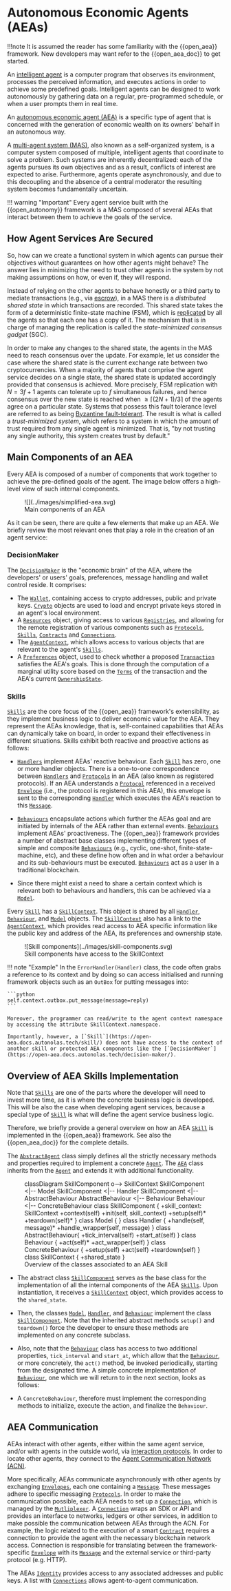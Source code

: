 # Autonomous Economic Agents (AEAs)

!!!note
    It is assumed the reader has some familiarity with the
    {{open_aea}} framework.
    New developers may want refer to the {{open_aea_doc}} to get started.



An [intelligent agent](https://en.wikipedia.org/wiki/Intelligent_agent) is a computer program that observes its environment, processes the perceived information, and executes actions in order to achieve some predefined goals. Intelligent agents can be designed to work autonomously by gathering data on a regular, pre-programmed schedule, or when a user prompts them in real time.



An [autonomous economic agent (AEA)](https://open-aea.docs.autonolas.tech/agent-vs-aea/) is a specific type of agent
that is concerned with the generation of economic wealth on its owners' behalf in an autonomous way.



A [multi-agent system (MAS)](https://en.wikipedia.org/wiki/Multi-agent_system), also known as a self-organized system, is a computer system composed of multiple, intelligent agents that coordinate to solve a problem. Such systems are inherently decentralized: each of the agents pursues its
own objectives and as a result, conflicts of interest are expected to arise.
Furthermore, agents operate asynchronously, and due to this decoupling and the
absence of a central moderator the resulting system becomes fundamentally
uncertain.


!!! warning "Important"
    Every agent service built with the {{open_autonomy}} framework is a MAS composed of several AEAs that interact between them to achieve the goals of the service.


## How Agent Services Are Secured

So, how can we create a functional system in which agents can pursue their
objectives without guarantees on how other agents might behave? The answer lies
in minimizing the need to trust other agents in the system by not making
assumptions on how, or even if, they will respond.

Instead of relying on the other agents to behave honestly or a third party to
mediate transactions (e.g., via [escrow](https://en.wikipedia.org/wiki/Escrow)), in a MAS
there is a _distributed shared state_ in which transactions are recorded. This
shared state takes the form of a deterministic finite-state machine (FSM),
which is [replicated](https://en.wikipedia.org/wiki/State_machine_replication)
by all the agents so that each one has a copy of it. The mechanism that is in charge of managing the replication is called the _state-minimized consensus gadget_ (SGC).

In order to make any changes
to the shared state, the agents in the MAS need to reach consensus over the update. For example, let us consider the case where the shared state is the current exchange rate between two cryptocurrencies. When
a majority of agents that comprise the agent service decides on a single state,
the shared state is updated accordingly provided that consensus is achieved. More
precisely, FSM replication with $N = 3f + 1$ agents can tolerate up to
$f$ simultaneous failures, and hence consensus over the new state is reached
when $\geq\lceil(2N + 1) / 3\rceil$ of the agents agree on a particular state. Systems
that possess this fault tolerance level are referred to as being
[Byzantine fault-tolerant](https://pmg.csail.mit.edu/papers/osdi99.pdf).
The result is what is called a _trust-minimized system_, which refers to a system in
which the amount of trust required from any single agent is minimized.
That is, "by not trusting any single authority, this system creates trust by default."


## Main Components of an AEA

Every AEA is composed of a number of components that work together to achieve the pre-defined goals of the agent. The image below offers a high-level view of such internal components.


<figure markdown>
![](../images/simplified-aea.svg)
<figcaption>Main components of an AEA</figcaption>
</figure>

As it can be seen, there are quite a few elements that make up an AEA. We briefly review the most relevant ones that play a role in the creation of an agent service:

### DecisionMaker
The [`DecisionMaker`](https://open-aea.docs.autonolas.tech/decision-maker/)
is the "economic brain" of the AEA, where the developers' or users' goals, preferences, message handling and wallet
control reside. It comprises:

- The [`Wallet`](https://open-aea.docs.autonolas.tech/api/crypto/wallet/),
containing access to crypto addresses, public and private keys.
[`Crypto`](https://open-aea.docs.autonolas.tech/api/crypto/base/) objects
are used to load and encrypt private keys stored in an agent's local environment.
- A [`Resources`](https://open-aea.docs.autonolas.tech/api/registries/resources/) object,
giving access to various
[`Registries`](https://open-aea.docs.autonolas.tech/api/registries/base/),
and allowing for the remote registration of various components such as
[`Protocols`](https://open-aea.docs.autonolas.tech/api/protocols/base/#protocol-objects),
[`Skills`](https://open-aea.docs.autonolas.tech/api/skills/base/),
[`Contracts`](https://open-aea.docs.autonolas.tech/api/contracts/base/) and
[`Connections`](https://open-aea.docs.autonolas.tech/api/connections/base/).
- The [`AgentContext`](https://open-aea.docs.autonolas.tech/api/context/base/), which
allows access to various objects that are relevant to the agent's
[`Skills`](https://open-aea.docs.autonolas.tech/api/skills/base/).
- A [`Preferences`](https://open-aea.docs.autonolas.tech/api/decision_maker/base/#preferences-objects) object,
used to check whether a proposed [`Transaction`](https://open-aea.docs.autonolas.tech/api/helpers/transaction/base/)
satisfies the AEA's goals. This is done through the computation of a marginal
utility score based on the
[`Terms`](https://open-aea.docs.autonolas.tech/api/helpers/transaction/base/#terms-objects)
of the transaction and the AEA's current
[`OwnershipState`](https://open-aea.docs.autonolas.tech/api/decision_maker/base/#ownershipstate-objects).



### Skills
[`Skills`](https://open-aea.docs.autonolas.tech/skill/) are the core focus of the {{open_aea}} framework's extensibility, as they implement business logic to deliver economic value for the AEA.  They represent the AEAs knowledge, that is, self-contained capabilities that AEAs can dynamically take on board, in order to expand their effectiveness in different situations. Skills exhibit both reactive and proactive actions as follows:

- [`Handlers`](https://open-aea.docs.autonolas.tech/api/skills/base/#handler-objects) implement AEAs' reactive behaviour. Each [`Skill`](https://open-aea.docs.autonolas.tech/skill/) has zero, one or more handler objects. There is a one-to-one correspondence between [`Handlers`](https://open-aea.docs.autonolas.tech/api/skills/base/#handler-objects) and [`Protocols`](https://open-aea.docs.autonolas.tech/api/protocols/base/#protocol-objects) in an AEA (also known as registered protocols). If an AEA understands a [`Protocol`](https://open-aea.docs.autonolas.tech/api/protocols/base/#protocol-objects) referenced in a received [`Envelope`](https://open-aea.docs.autonolas.tech/api/mail/base/#envelope-objects) (i.e., the protocol is registered in this AEA), this envelope is sent to the corresponding [`Handler`](https://open-aea.docs.autonolas.tech/api/skills/base/#handler-objects) which executes the AEA's reaction to this [`Message`](https://open-aea.docs.autonolas.tech/api/protocols/base/).

- [`Behaviours`](https://open-aea.docs.autonolas.tech/api/skills/base/#behaviour-objects) encapsulate actions which further the AEAs goal and are initiated by internals of the AEA rather than external events. [`Behaviours`](https://open-aea.docs.autonolas.tech/api/skills/base/#behaviour-objects) implement AEAs' proactiveness. The {{open_aea}} framework provides a number of abstract base classes implementing different types of simple and composite [`Behaviours`](https://open-aea.docs.autonolas.tech/api/skills/base/#behaviour-objects) (e.g., cyclic, one-shot, finite-state-machine, etc), and these define how often and in what order a behaviour and its sub-behaviours must be executed. [`Behaviours`](https://open-aea.docs.autonolas.tech/api/skills/base/#behaviour-objects) act as a user in a traditional blockchain.


- Since there might exist a need to share a certain context which is relevant both
to behaviours and handlers, this can be achieved via a
[`Model`](https://open-aea.docs.autonolas.tech/api/skills/base/#model-objects).

Every [`Skill`](https://open-aea.docs.autonolas.tech/skill/) has a
[`SkillContext`](https://open-aea.docs.autonolas.tech/api/skills/base/).
This object is shared by all [`Handler`](https://open-aea.docs.autonolas.tech/api/skills/base/#handler-objects), [`Behaviour`](https://open-aea.docs.autonolas.tech/api/skills/base/#behaviour-objects), and [`Model`](https://open-aea.docs.autonolas.tech/api/skills/base/#model-objects) objects. The [`SkillContext`](https://open-aea.docs.autonolas.tech/api/skills/base/) also has a link to the [`AgentContext`](https://open-aea.docs.autonolas.tech/api/context/base/), which provides read access to AEA specific information like the public key and address of the AEA, its preferences and ownership state.

<figure markdown>
![Skill components](../images/skill-components.svg)
<figcaption>Skill components have access to the SkillContext</figcaption>
</figure>

!!! note "Example"
    In the `ErrorHandler(Handler)` class, the code often grabs a reference to its context and by doing so can access initialised and running framework objects such as an `OutBox` for putting messages into:

    ```python
    self.context.outbox.put_message(message=reply)
    ```

    Moreover, the programmer can read/write to the agent context namespace by accessing the attribute SkillContext.namespace.

    Importantly, however, a [`Skill`](https://open-aea.docs.autonolas.tech/skill/) does not have access to the context of another skill or protected AEA components like the [`DecisionMaker`](https://open-aea.docs.autonolas.tech/decision-maker/).



## Overview of AEA Skills Implementation


Note that [`Skills`](https://open-aea.docs.autonolas.tech/skill/) are one of the parts where the developer will need to invest more time, as it is where the concrete business logic is developed. This will be also the case when developing agent
services, because a special type of [`Skill`](https://open-aea.docs.autonolas.tech/skill/) is what will define the agent
service business logic.

Therefore, we briefly provide a general overview on how an AEA [`Skill`](https://open-aea.docs.autonolas.tech/skill/) is implemented in the {{open_aea}} framework. See also the {{open_aea_doc}} for the complete details.


The [`AbstractAgent`](https://open-aea.docs.autonolas.tech/api/abstract_agent/) class
simply defines all the strictly necessary methods and properties required to
implement a concrete [`Agent`](https://open-aea.docs.autonolas.tech/api/agent/).
The [`AEA`](https://open-aea.docs.autonolas.tech/api/aea/) class inherits from the
[`Agent`](https://open-aea.docs.autonolas.tech/api/agent/) and extends it with
additional functionality.



<figure markdown>
<div class="mermaid">
classDiagram
    SkillComponent o--> SkillContext
    SkillComponent <|-- Model
    SkillComponent <|-- Handler
    SkillComponent <|-- AbstractBehaviour
    AbstractBehaviour <|-- Behaviour
    Behaviour <|-- ConcreteBehaviour
    class SkillComponent {
        +skill_context: SkillContext
        +context(self)
        +init(self, skill_context)
        +setup(self)*
        +teardown(self)*
    }
    class Model {
    }
    class Handler {
        +handle(self, message)*
        +handle_wrapper(self, message)
    }
    class AbstractBehaviour{
      +tick_interval(self)
      +start_at(self)
    }
    class Behaviour {
        +act(self)*
        +act_wrapper(self)
    }
    class ConcreteBehaviour {
        +setup(self)
        +act(self)
        +teardown(self)
    }
    class SkillContext {
        +shared_state
    }
</div>
<figcaption>Overview of the classes associated to an AEA Skill</figcaption>
</figure>



*  The abstract class [`SkillComponent`](https://open-aea.docs.autonolas.tech/api/skills/base/#skillcomponent-objects)
serves as the base class for the implementation of all the internal components of the AEA [`Skills`](https://open-aea.docs.autonolas.tech/skill/). Upon instantiation, it receives a [`SkillContext`](https://open-aea.docs.autonolas.tech/api/skills/base/#skillcontext-objects) object, which
provides access to the `shared_state`.



*  Then, the classes
[`Model`](https://open-aea.docs.autonolas.tech/api/skills/base/#model-objects),
[`Handler`](https://open-aea.docs.autonolas.tech/api/skills/base/#handler-objects), and
[`Behaviour`](https://open-aea.docs.autonolas.tech/api/skills/base/#behaviour-objects) implement the class [`SkillComponent`](https://open-aea.docs.autonolas.tech/api/skills/base/#skillcomponent-objects). Note that the inherited abstract methods `setup()` and `teardown()` force the developer to
ensure these methods are implemented on any concrete subclass.


*  Also, note that the
[`Behaviour`](https://open-aea.docs.autonolas.tech/api/skills/base/#behaviour-objects) class
has access to two additional properties, `tick_interval` and `start_at`, which
allow that the [`Behaviour`](https://open-aea.docs.autonolas.tech/api/skills/base/#behaviour-objects), or more concretely, the `act()` method, be invoked periodically,
starting from the designated time. A simple concrete implementation of [`Behaviour`](https://open-aea.docs.autonolas.tech/api/skills/base/#behaviour-objects),
one which we will return to in the next section, looks as follows:

*  A `ConcreteBehaviour`, therefore must implement the corresponding methods to initialize, execute the action, and finalize the `Behaviour`.



## AEA Communication

AEAs interact with other agents, either within the same agent service, and/or with agents in the outside world, via
[interaction protocols](https://open-aea.docs.autonolas.tech/interaction-protocol/).
In order to locate other agents, they connect to the
[Agent Communication Network (ACN)](https://open-aea.docs.autonolas.tech/acn/).

More specifically, AEAs communicate asynchronously with other agents by exchanging
[`Envelopes`](https://open-aea.docs.autonolas.tech/api/mail/base/#envelope-objects), each one
containing a [`Message`](https://open-aea.docs.autonolas.tech/api/protocols/base/).
These messages adhere to specific messaging
[`Protocols`](https://open-aea.docs.autonolas.tech/protocol/).
In order to make the communication possible, each AEA needs to
set up a [`Connection`](https://open-aea.docs.autonolas.tech/connection/), which
is managed by the
[`Mutliplexer`](https://open-aea.docs.autonolas.tech/api/multiplexer/).
A [`Connection`](https://open-aea.docs.autonolas.tech/connection/) wraps an SDK or API and provides an interface to networks, ledgers or other services, in addition to make possible the communication between AEAs through the ACN.
For example, the logic related to the execution of a smart
[`Contract`](https://open-aea.docs.autonolas.tech/contract/)
requires a connection to provide the agent with the
necessary blockchain network access.
Connection is responsible for translating between the framework-specific [`Envelope`](https://open-aea.docs.autonolas.tech/api/mail/base/#envelope-objects) with its [`Message`](https://open-aea.docs.autonolas.tech/api/protocols/base/) and the external service or third-party protocol (e.g. HTTP).

The AEAs [`Identity`](https://open-aea.docs.autonolas.tech/api/identity/base/)
provides access to any associated addresses and public keys.
A list with [`Connections`](https://open-aea.docs.autonolas.tech/api/connections/base/)
allows agent-to-agent communication.


<!--
## The implementation `Skill`

A [`Skill`](https://open-aea.docs.autonolas.tech/api/skills/base/#skill-objects)
encapsulates abstractions of `Behaviour`, `Handler` and `Model`.

```python
class Skill(Component):
    """This class implements a skill."""
    @property
    def handlers(self) -> Dict[str, Handler]:
        """Get the handlers."""

    @property
    def behaviours(self) -> Dict[str, Behaviour]:
        """Get the behaviours."""

    @property
    def models(self) -> Dict[str, Model]:
        """Get the models."""
```
-->
